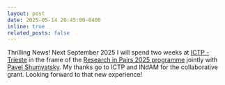 ```yaml
---
layout: post
date: 2025-05-14 20:45:00-0400
inline: true
related_posts: false
---
```


Thrilling News! Next September 2025 I will spend two weeks at [ICTP - Trieste](https://www.ictp.it) in the frame of the [Research in Pairs 2025 programme](https://www.ictp.it/opportunity/ictp-indam-collaborative-grants-and-research-pairs-2025-0) jointly with [Pavel Shumyatsky](https://mat.unb.br/index.php/pessoas/docentes/57-pavel-shumyatsky). My thanks go to ICTP and INdAM for the collaborative grant. Looking forward to that new experience!